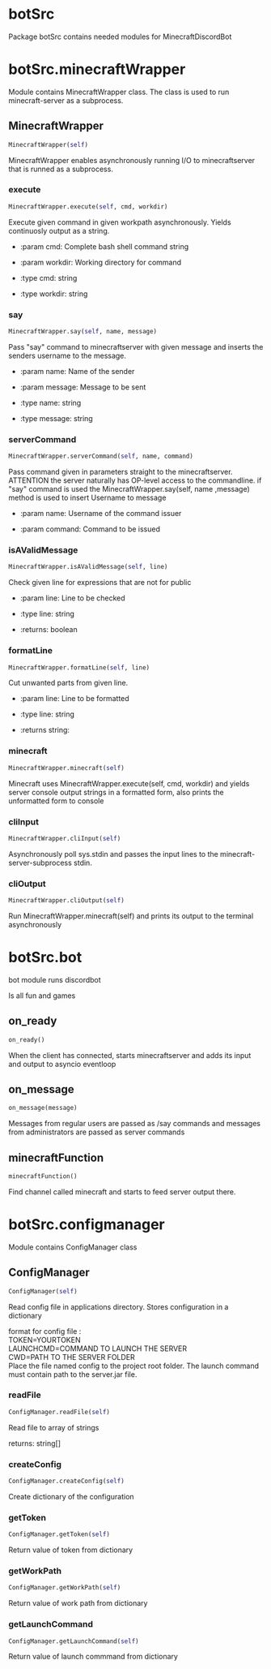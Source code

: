 <h1 id="botSrc">botSrc</h1>


Package botSrc contains needed
modules for MinecraftDiscordBot

<h1 id="botSrc.minecraftWrapper">botSrc.minecraftWrapper</h1>


Module contains MinecraftWrapper class.
The class is used to run minecraft-server as a subprocess.

<h2 id="botSrc.minecraftWrapper.MinecraftWrapper">MinecraftWrapper</h2>

```python
MinecraftWrapper(self)
```

MinecraftWrapper enables asynchronously running I/O to
minecraftserver that is runned as a subprocess.

<h3 id="botSrc.minecraftWrapper.MinecraftWrapper.execute">execute</h3>

```python
MinecraftWrapper.execute(self, cmd, workdir)
```

Execute given command in given workpath asynchronously.
Yields continuosly output as a string.

- :param cmd: Complete bash shell command string

- :param workdir: Working directory for command

- :type cmd: string

- :type workdir: string


<h3 id="botSrc.minecraftWrapper.MinecraftWrapper.say">say</h3>

```python
MinecraftWrapper.say(self, name, message)
```

Pass "say" command to minecraftserver with given message
and inserts the senders username to the message.


- :param name: Name of the sender

- :param message: Message to be sent

- :type name: string

- :type message: string


<h3 id="botSrc.minecraftWrapper.MinecraftWrapper.serverCommand">serverCommand</h3>

```python
MinecraftWrapper.serverCommand(self, name, command)
```

Pass command given in parameters straight to the minecraftserver.
ATTENTION the server naturally has OP-level access to the commandline.
if "say" command is used the MinecraftWrapper.say(self, name ,message)
method is used to insert Username to message


- :param name: Username of the command issuer

- :param command: Command to be issued


<h3 id="botSrc.minecraftWrapper.MinecraftWrapper.isAValidMessage">isAValidMessage</h3>

```python
MinecraftWrapper.isAValidMessage(self, line)
```

Check given line for expressions that are not for public

- :param line: Line to be checked

- :type line: string

- :returns: boolean

<h3 id="botSrc.minecraftWrapper.MinecraftWrapper.formatLine">formatLine</h3>

```python
MinecraftWrapper.formatLine(self, line)
```

Cut unwanted parts from given line.

- :param line: Line to be formatted

- :type line: string

- :returns string:


<h3 id="botSrc.minecraftWrapper.MinecraftWrapper.minecraft">minecraft</h3>

```python
MinecraftWrapper.minecraft(self)
```

Minecraft uses MinecraftWrapper.execute(self, cmd, workdir) and yields
server console output strings in a formatted form, also
prints the unformatted form to console

<h3 id="botSrc.minecraftWrapper.MinecraftWrapper.cliInput">cliInput</h3>

```python
MinecraftWrapper.cliInput(self)
```

Asynchronously poll sys.stdin and passes the input lines to the
minecraft-server-subprocess stdin.

<h3 id="botSrc.minecraftWrapper.MinecraftWrapper.cliOutput">cliOutput</h3>

```python
MinecraftWrapper.cliOutput(self)
```

Run MinecraftWrapper.minecraft(self) and prints its output to
the terminal asynchronously

<h1 id="botSrc.bot">botSrc.bot</h1>


bot module runs discordbot

Is all fun and games

<h2 id="botSrc.bot.on_ready">on_ready</h2>

```python
on_ready()
```

When the client has connected, starts minecraftserver and adds
its input and output to asyncio eventloop

<h2 id="botSrc.bot.on_message">on_message</h2>

```python
on_message(message)
```

Messages from regular users are passed as /say commands and messages
from administrators are passed as server commands

<h2 id="botSrc.bot.minecraftFunction">minecraftFunction</h2>

```python
minecraftFunction()
```

Find channel called minecraft and starts to feed server output
there.

<h1 id="botSrc.configmanager">botSrc.configmanager</h1>

Module contains ConfigManager class
<h2 id="botSrc.configmanager.ConfigManager">ConfigManager</h2>

```python
ConfigManager(self)
```

Read config file in applications directory.
Stores configuration in a dictionary

format for config file :<br />
TOKEN=YOURTOKEN <br />
LAUNCHCMD=COMMAND TO LAUNCH THE SERVER <br />
CWD=PATH TO THE SERVER FOLDER <br />
Place the file named config to the project root folder.
The launch command must contain path to the server.jar file.

<h3 id="botSrc.configmanager.ConfigManager.readFile">readFile</h3>

```python
ConfigManager.readFile(self)
```

Read file to array of strings

returns: string[]

<h3 id="botSrc.configmanager.ConfigManager.createConfig">createConfig</h3>

```python
ConfigManager.createConfig(self)
```
Create dictionary of the configuration
<h3 id="botSrc.configmanager.ConfigManager.getToken">getToken</h3>

```python
ConfigManager.getToken(self)
```
Return value of token from dictionary
<h3 id="botSrc.configmanager.ConfigManager.getWorkPath">getWorkPath</h3>

```python
ConfigManager.getWorkPath(self)
```
Return value of work path from dictionary
<h3 id="botSrc.configmanager.ConfigManager.getLaunchCommand">getLaunchCommand</h3>

```python
ConfigManager.getLaunchCommand(self)
```
Return value of launch commmand from dictionary
